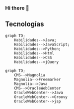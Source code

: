 ### Hi there 👋

## Tecnologías
```mermaid
graph TD;
    Habilidades-->Java;
    Habilidades-->JavaScript;
    Habilidades-->Python;
    Habilidades-->Html
    Habilidades-->CSS
    Habilidades-->jQuery 
```

```mermaid
graph TD;
    CMS-->Magnolia
    Magnolia-->Freemarker
    Magnolia-->Java
    CMS-->OracleWebCenter
    OracleWebCenter-->Java
    OracleWebCenter-->Groovy
    OracleWebCenter-->jsp 
```
<!--
**jcarlosab/jcarlosab** is a ✨ _special_ ✨ repository because its `README.md` (this file) appears on your GitHub profile.

Here are some ideas to get you started:

- 🔭 I’m currently working on ...
- 🌱 I’m currently learning ...
- 👯 I’m looking to collaborate on ...
- 🤔 I’m looking for help with ...
- 💬 Ask me about ...
- 📫 How to reach me: ...
- 😄 Pronouns: ...
- ⚡ Fun fact: ...
-->
